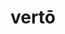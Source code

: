 ---
title: vertō
meaning: to turn
ch: [fourteen, f3, f]
pos: verb
inf: vertere
secondppstem: vert
infend: ere
conjugation: third
derivatives: conversion, vertical, invert
---